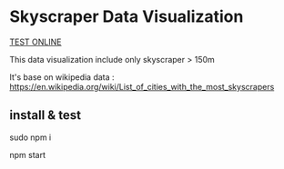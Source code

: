 # Skyscraper Data Visualization

[TEST ONLINE](http://makiopolis.com/skyscraper)

This data visualization include only skyscraper > 150m

It's base on wikipedia data : https://en.wikipedia.org/wiki/List_of_cities_with_the_most_skyscrapers

## install & test

sudo npm i

npm start

